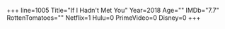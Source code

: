 +++
line=1005
Title="If I Hadn't Met You"
Year=2018
Age=""
IMDb="7.7"
RottenTomatoes=""
Netflix=1
Hulu=0
PrimeVideo=0
Disney=0
+++

